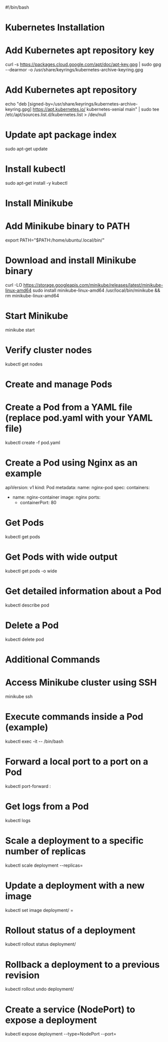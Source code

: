 #!/bin/bash

# Kubernetes Installation

# Add Kubernetes apt repository key
curl -s https://packages.cloud.google.com/apt/doc/apt-key.gpg | sudo gpg --dearmor -o /usr/share/keyrings/kubernetes-archive-keyring.gpg

# Add Kubernetes apt repository
echo "deb [signed-by=/usr/share/keyrings/kubernetes-archive-keyring.gpg] https://apt.kubernetes.io/ kubernetes-xenial main" | sudo tee /etc/apt/sources.list.d/kubernetes.list > /dev/null

# Update apt package index
sudo apt-get update

# Install kubectl
sudo apt-get install -y kubectl

# Install Minikube

# Add Minikube binary to PATH
export PATH="$PATH:/home/ubuntu/.local/bin/"

# Download and install Minikube binary
curl -LO https://storage.googleapis.com/minikube/releases/latest/minikube-linux-amd64
sudo install minikube-linux-amd64 /usr/local/bin/minikube && rm minikube-linux-amd64

# Start Minikube
minikube start

# Verify cluster nodes
kubectl get nodes

# Create and manage Pods

# Create a Pod from a YAML file (replace pod.yaml with your YAML file)
kubectl create -f pod.yaml

# Create a Pod using Nginx as an example
apiVersion: v1
kind: Pod
metadata:
  name: nginx-pod
spec:
  containers:
  - name: nginx-container
    image: nginx
    ports:
    - containerPort: 80


# Get Pods
kubectl get pods

# Get Pods with wide output
kubectl get pods -o wide

# Get detailed information about a Pod
kubectl describe pod <pod-name>

# Delete a Pod
kubectl delete pod <pod-name>

# Additional Commands

# Access Minikube cluster using SSH
minikube ssh

# Execute commands inside a Pod (example)
kubectl exec -it <pod-name> -- /bin/bash

# Forward a local port to a port on a Pod
kubectl port-forward <pod-name> <local-port>:<pod-port>

# Get logs from a Pod
kubectl logs <pod-name>

# Scale a deployment to a specific number of replicas
kubectl scale deployment <deployment-name> --replicas=<num-replicas>

# Update a deployment with a new image
kubectl set image deployment/<deployment-name> <container-name>=<new-image>

# Rollout status of a deployment
kubectl rollout status deployment/<deployment-name>

# Rollback a deployment to a previous revision
kubectl rollout undo deployment/<deployment-name>

# Create a service (NodePort) to expose a deployment
kubectl expose deployment <deployment-name> --type=NodePort --port=<port>
